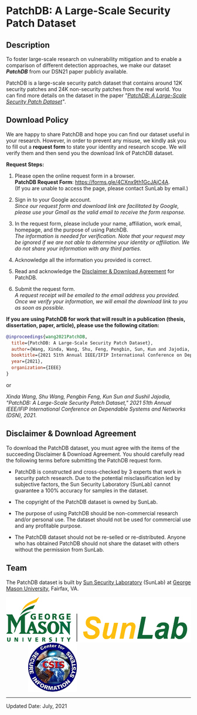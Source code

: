 # PatchDB: A Large-Scale Security Patch Dataset

## Description

To foster large-scale research on vulnerability mitigation and to enable a comparison of different detection approaches, we make our dataset ***PatchDB*** from our DSN21 paper publicly available. 

PatchDB is a large-scale security patch dataset that contains around 12K security patches and 24K non-security patches from the real world. 
You can find more details on the dataset in the paper *"[PatchDB: A Large-Scale Security Patch Dataset](http://mason.gmu.edu/~swang47/papers/dsn21_PatchDB.pdf)"*.

## Download Policy

We are happy to share PatchDB and hope you can find our dataset useful in your research. 
However, in order to prevent any misuse, we kindly ask you to fill out a **request form** to state your identity and research scope. 
We will verify them and then send you the download link of PatchDB dataset.

**Request Steps:**

1. Please open the online request form in a browser. \
   **PatchDB Request Form**: https://forms.gle/4CXnx9th1GcJAjC4A. \
   (If you are unable to access the page, please contact SunLab by email.)

2. Sign in to your Google account. \
   *Since our request form and download link are facilitated by Google, please use your Gmail as the valid email to receive the form response.*

3. In the request form, please include your name, affiliation, work email, homepage, and the purpose of using PatchDB. \
   *The information is needed for verification.
   Note that your request may be ignored if we are not able to determine your identity or affiliation.
   We do not share your information with any third parties.*

4. Acknowledge all the information you provided is correct.

5. Read and acknowledge the [Disclaimer & Download Agreement](#jump) for PatchDB.

6. Submit the request form. \
   *A request receipt will be emailed to the email address you provided.
   Once we verify your information, we will email the download link to you as soon as possible.*

**If you are using PatchDB for work that will result in a publication (thesis, dissertation, paper, article), please use the following citation:**

```bibtex
@inproceedings{wang2021PatchDB, 
  title={PatchDB: A Large-Scale Security Patch Dataset}, 
  author={Wang, Xinda, Wang, Shu, Feng, Pengbin, Sun, Kun and Jajodia, Sushil}, 
  booktitle={2021 51th Annual IEEE/IFIP International Conference on Dependable Systems and Networks (DSN)}, 
  year={2021}, 
  organization={IEEE} 
}
```

or

*Xinda Wang, Shu Wang, Pengbin Feng, Kun Sun and Sushil Jajodia, "PatchDB: A Large-Scale Security Patch Dataset," 2021 51th Annual IEEE/IFIP International Conference on Dependable Systems and Networks (DSN), 2021.*


## Disclaimer & Download Agreement<span id="jump"></span>

To download the PatchDB dataset, you must agree with the items of the succeeding Disclaimer & Download Agreement. You should carefully read the following terms before submitting the PatchDB request form.

- PatchDB is constructed and cross-checked by 3 experts that work in security patch research.
  Due to the potential misclassification led by subjective factors, the Sun Security Laboratory (SunLab) cannot guarantee a 100% accuracy for samples in the dataset.

- The copyright of the PatchDB dataset is owned by SunLab.

- The purpose of using PatchDB should be non-commercial research and/or personal use. The dataset should not be used for commercial use and any profitable purpose.

- The PatchDB dataset should not be re-selled or re-distributed. Anyone who has obtained PatchDB should not share the dataset with others without the permission from SunLab.

## Team

The PatchDB dataset is built by [Sun Security Laboratory](https://sunlab-gmu.github.io/) (SunLab) at [George Mason University](https://www2.gmu.edu/), Fairfax, VA. 

<div align="left" display="flex">    
    <img src="./img/sunlab_logo_full.png" height = "125" alt="sunlab" align="center" />
    &emsp;&emsp;&emsp;&emsp;
    <img src="./img/csis.png" height = "135" alt="csis" align="center" />
</div>

---
Updated Date: July, 2021
